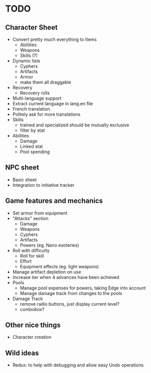 # TODO

## Character Sheet

* Convert pretty much everything to Items
  * Abilities
  * Weapons
  * Skills (?)
* Dynamic lists
  * Cyphers
  * Artifacts
  * Armor
  * make them all draggable
* Recovery
  * Recovery rolls
 * Multi-language support
  * Extract current language in lang.en file
  * French translation
  * Politely ask for more translations
* Skills
  * trained and specialized should be mutually exclusive
  * filter by stat
* Abilities
  * Damage
  * Linked stat
  * Pool spending

## NPC sheet
* Basic sheet
* Integration to initiative tracker

## Game features and mechanics

* Set armor from equipment
* "Attacks" section
  * Damage
  * Weapons
  * Cyphers
  * Artifacts
  * Powers (eg. Nano esoteries)
* Roll with difficulty
  * Roll for skill
  * Effort
  * Equipment effects (eg. light weapons)
* Manage artifact depletion on use
* Increase tier when 4 advances have been achieved
* Pools
  * Manage pool expenses for powers, taking Edge into account
  * Manage damage track from changes to the pools
* Damage Track
  * remove radio buttons, just display current level?
  * combobox?

## Other nice things

* Character creation

## Wild ideas

* Redux: to help with debugging and allow easy Undo operations